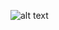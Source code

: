 ![alt text](https://github.com/samedsay/LeetCode/blob/master/Arrays-101/Merge%20Sorted%20Array/Merge.png)
